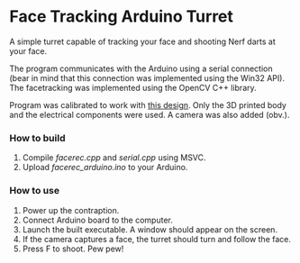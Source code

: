 # Face Tracking Arduino Turret

A simple turret capable of tracking your face and shooting Nerf darts at your face.

The program communicates with the Arduino using a serial connection (bear in mind that this connection was implemented using the Win32 API). The facetracking was implemented using the OpenCV C++ library.

Program was calibrated to work with [this design](https://www.littlefrenchkev.com/bluetooth-nerf-turret). Only the 3D printed body and the electrical components were used. A camera was also added (obv.).

### How to build
1. Compile *facerec.cpp* and *serial.cpp* using MSVC.
2. Upload *facerec_arduino.ino* to your Arduino.

### How to use
1. Power up the contraption.
2. Connect Arduino board to the computer.
3. Launch the built executable. A window should appear on the screen.
4. If the camera captures a face, the turret should turn and follow the face.
5. Press F to shoot. Pew pew!
